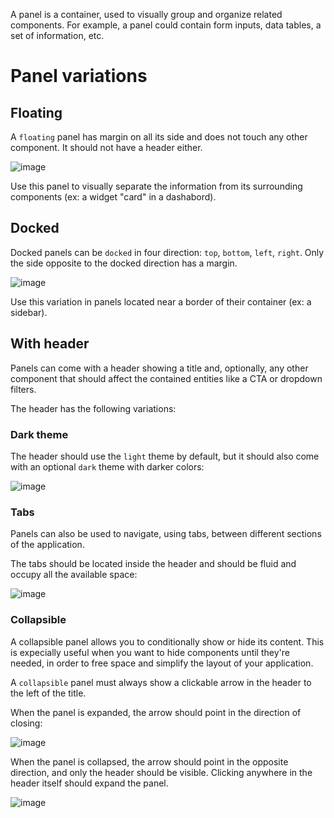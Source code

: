 A panel is a container, used to visually group and organize related components. For example, a panel could contain form inputs, data tables, a set of information, etc.

# Panel variations

## Floating
A `floating` panel has margin on all its side and does not touch any other component. It should not have a header either.

![image](https://user-images.githubusercontent.com/925635/37534497-48b4ed58-2945-11e8-9fde-90a1b07883a0.png)

Use this panel to visually separate the information from its surrounding components (ex: a widget "card" in a dashabord).

## Docked
Docked panels can be `docked` in four direction: `top`, `bottom`, `left`, `right`. Only the side opposite to the docked direction has a margin.

![image](https://user-images.githubusercontent.com/4029499/38411881-5d26459a-3988-11e8-93c1-f7f3db88d8f8.png)

Use this variation in panels located near a border of their container (ex: a sidebar).

## With header
Panels can come with a header showing a title and, optionally, any other component that should affect the contained entities like a CTA or dropdown filters.

The header has the following variations:

### Dark theme
The header should use the `light` theme by default, but it should also come with an optional `dark` theme with darker colors:

![image](https://user-images.githubusercontent.com/4029499/38411600-b8d9d326-3987-11e8-8f6e-1c1cb70e47f1.png)

### Tabs
Panels can also be used to navigate, using tabs, between different sections of the application.

The tabs should be located inside the header and should be fluid and occupy all the available space:

![image](https://user-images.githubusercontent.com/4029499/38411308-14f8be7a-3987-11e8-8f66-84cbca4a53b3.png)

### Collapsible
A collapsible panel allows you to conditionally show or hide its content. This is expecially useful when you want to hide components until they're needed, in order to free space and simplify the layout of your application.

A `collapsible` panel must always show a clickable arrow in the header to the left of the title.

When the panel is expanded, the arrow should point in the direction of closing:

![image](https://user-images.githubusercontent.com/4029499/38411746-0c600bc8-3988-11e8-8ce4-6ca128f93748.png)

When the panel is collapsed, the arrow should point in the opposite direction, and only the header should be visible. Clicking anywhere in the header itself should expand the panel.

![image](https://user-images.githubusercontent.com/4029499/38411769-1f245fb6-3988-11e8-911b-2f39bf525b77.png)
